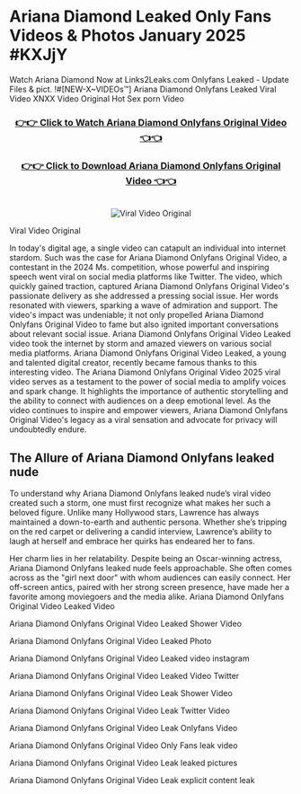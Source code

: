 # Ariana Diamond Leaked Only Fans Videos & Photos January 2025 #KXJjY

Watch Ariana Diamond Now at Links2Leaks.com Onlyfans Leaked - Update Files & pict. !#[NEW-X~VIDEOs™] Ariana Diamond Onlyfans Leaked Viral Video XNXX Video Original Hot Sex porn Video
<br>
<div align="center">
<h3><a href="https://links2leaks.com/arianadiamond" rel="nofollow">👉👉 Click to Watch Ariana Diamond Onlyfans Original Video 👈👈</a></h3>
<h3><a href="https://links2leaks.com/arianadiamond" rel="nofollow">👉👉 Click to Download Ariana Diamond Onlyfans Original Video 👈👈</a></h3>
<br>
<a href="https://links2leaks.com/arianadiamond" rel="nofollow"><img src="https://i.ibb.co/Gkj2r4b/banner.png" alt="Viral Video Original" style="max-width: 100%; display: inline-block;" data-target="animated-image.originalImage"></a>
</div>

Viral Video Original

In today's digital age, a single video can catapult an individual into internet stardom. Such was the case for Ariana Diamond Onlyfans Original Video, a contestant in the 2024 Ms. competition, whose powerful and inspiring speech went viral on social media platforms like Twitter.
The video, which quickly gained traction, captured Ariana Diamond Onlyfans Original Video's passionate delivery as she addressed a pressing social issue. Her words resonated with viewers, sparking a wave of admiration and support. The video's impact was undeniable; it not only propelled Ariana Diamond Onlyfans Original Video to fame but also ignited important conversations about relevant social issue.
Ariana Diamond Onlyfans Original Video Leaked video took the internet by storm and amazed viewers on various social media platforms. Ariana Diamond Onlyfans Original Video Leaked, a young and talented digital creator, recently became famous thanks to this interesting video.
The Ariana Diamond Onlyfans Original Video 2025 viral video serves as a testament to the power of social media to amplify voices and spark change. It highlights the importance of authentic storytelling and the ability to connect with audiences on a deep emotional level. As the video continues to inspire and empower viewers, Ariana Diamond Onlyfans Original Video's legacy as a viral sensation and advocate for privacy will undoubtedly endure.

<h2>The Allure of Ariana Diamond Onlyfans leaked nude</h2>


To understand why Ariana Diamond Onlyfans leaked nude’s viral video created such a storm, one must first recognize what makes her such a beloved figure. Unlike many Hollywood stars, Lawrence has always maintained a down-to-earth and authentic persona. Whether she’s tripping on the red carpet or delivering a candid interview, Lawrence’s ability to laugh at herself and embrace her quirks has endeared her to fans.

Her charm lies in her relatability. Despite being an Oscar-winning actress, Ariana Diamond Onlyfans leaked nude feels approachable. She often comes across as the "girl next door" with whom audiences can easily connect. Her off-screen antics, paired with her strong screen presence, have made her a favorite among moviegoers and the media alike.
Ariana Diamond Onlyfans Original Video Leaked Video

Ariana Diamond Onlyfans Original Video Leaked Shower Video

Ariana Diamond Onlyfans Original Video Leaked Photo

Ariana Diamond Onlyfans Original Video Leaked video instagram

Ariana Diamond Onlyfans Original Video Leaked Video Twitter

Ariana Diamond Onlyfans Original Video Leak Shower Video

Ariana Diamond Onlyfans Original Video Leak Twitter Video

Ariana Diamond Onlyfans Original Video Leak Onlyfans Video

Ariana Diamond Onlyfans Original Video Only Fans leak video

Ariana Diamond Onlyfans Original Video Leak leaked pictures

Ariana Diamond Onlyfans Original Video Leak explicit content leak